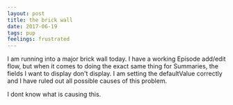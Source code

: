 ```yaml
---
layout: post
title: the brick wall
date: 2017-06-19
tags: pup
feelings: frustrated
---
```


I am running into a major brick wall today. I have a working Episode add/edit flow, but when it comes to doing the exact same thing for Summaries, the fields I want to display don't display. I am setting the defaultValue correctly and I have ruled out all possible causes of this problem.

I dont know what is causing this.
